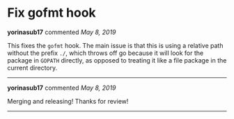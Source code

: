 # Fix gofmt hook

**yorinasub17** commented *May 8, 2019*

This fixes the `gofmt` hook. The main issue is that this is using a relative path without the prefix `./`, which throws off go because it will look for the package in `GOPATH` directly, as opposed to treating it like a file package in the current directory.
<br />
***


**yorinasub17** commented *May 8, 2019*

Merging and releasing! Thanks for review!
***

